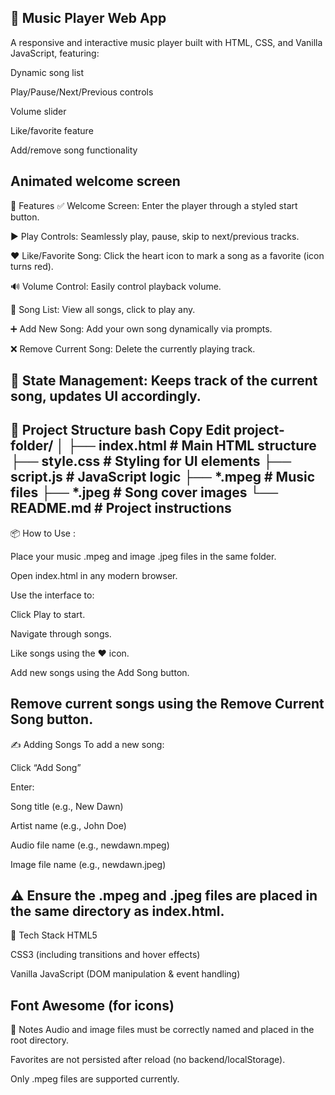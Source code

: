 🎵 Music Player Web App
----------------------------
A responsive and interactive music player built with HTML, CSS, and Vanilla JavaScript, featuring:

Dynamic song list

Play/Pause/Next/Previous controls

Volume slider

Like/favorite feature

Add/remove song functionality

Animated welcome screen
------------------------------------------------------------------------------------------------------
🚀 Features
✅ Welcome Screen: Enter the player through a styled start button.

▶️ Play Controls: Seamlessly play, pause, skip to next/previous tracks.

❤️ Like/Favorite Song: Click the heart icon to mark a song as a favorite (icon turns red).

🔊 Volume Control: Easily control playback volume.

🧾 Song List: View all songs, click to play any.

➕ Add New Song: Add your own song dynamically via prompts.

❌ Remove Current Song: Delete the currently playing track.

🧠 State Management: Keeps track of the current song, updates UI accordingly.
------------------------------------------------------------------------------------------
📁 Project Structure
bash
Copy
Edit
project-folder/
│
├── index.html         # Main HTML structure
├── style.css          # Styling for UI elements
├── script.js          # JavaScript logic
├── *.mpeg             # Music files
├── *.jpeg             # Song cover images
└── README.md          # Project instructions
--------------------------------------------------------------------------------------
📦 How to Use :

Place your music .mpeg and image .jpeg files in the same folder.

Open index.html in any modern browser.

Use the interface to:

Click Play to start.

Navigate through songs.

Like songs using the ❤️ icon.

Add new songs using the Add Song button.

Remove current songs using the Remove Current Song button.
----------------------------------------------------------------------------
✍️ Adding Songs
To add a new song:

Click “Add Song”

Enter:

Song title (e.g., New Dawn)

Artist name (e.g., John Doe)

Audio file name (e.g., newdawn.mpeg)

Image file name (e.g., newdawn.jpeg)

⚠️ Ensure the .mpeg and .jpeg files are placed in the same directory as index.html.
-----------------------------------------------------------------------------------------------------
🎨 Tech Stack
HTML5

CSS3 (including transitions and hover effects)

Vanilla JavaScript (DOM manipulation & event handling)

Font Awesome (for icons)
--------------------------------------------------------------------------------------
📌 Notes
Audio and image files must be correctly named and placed in the root directory.

Favorites are not persisted after reload (no backend/localStorage).

Only .mpeg files are supported currently.

